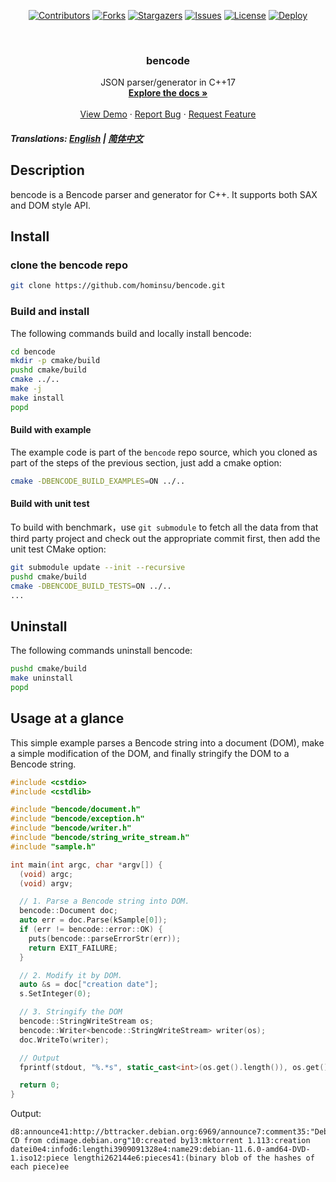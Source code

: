 <!-- PROJECT SHIELDS -->
<p align="center">
<a href="#contributors-"><img src="https://img.shields.io/badge/all_contributors-1-orange.svg?style=for-the-badge" alt="Contributors"></a>
<a href="https://github.com/hominsu/bencode/network/members"><img src="https://img.shields.io/github/forks/hominsu/bencode.svg?style=for-the-badge" alt="Forks"></a>
<a href="https://github.com/hominsu/bencode/stargazers"><img src="https://img.shields.io/github/stars/hominsu/bencode.svg?style=for-the-badge" alt="Stargazers"></a>
<a href="https://github.com/hominsu/bencode/issues"><img src="https://img.shields.io/github/issues/hominsu/bencode.svg?style=for-the-badge" alt="Issues"></a>
<a href="https://github.com/hominsu/bencode/blob/master/LICENSE"><img src="https://img.shields.io/github/license/hominsu/bencode.svg?style=for-the-badge" alt="License"></a>
<a href="https://github.com/hominsu/bencode/actions/workflows/docker-publish.yml"><img src="https://img.shields.io/github/actions/workflow/status/hominsu/slink/go.yml?branch=main&style=for-the-badge" alt="Deploy"></a>
</p>


<!-- PROJECT LOGO -->
<br/>
<div align="center">

<h3 align="center">bencode</h3>

  <p align="center">
    JSON parser/generator in C++17
    <br/>
    <a href="https://me.hauhau.cn/projects/bencode/"><strong>Explore the docs »</strong></a>
    <br/>
    <br/>
    <a href="https://github.com/hominsu/bencode">View Demo</a>
    ·
    <a href="https://github.com/hominsu/bencode/issues">Report Bug</a>
    ·
    <a href="https://github.com/hominsu/bencode/issues">Request Feature</a>
  </p>
</div>

##### Translations: [English](README.md) | [简体中文](README_zh.md)

## Description

bencode is a Bencode parser and generator for C++. It supports both SAX and DOM style API.

## Install

### clone the bencode repo

```bash
git clone https://github.com/hominsu/bencode.git
```

### Build and install

The following commands build and locally install bencode:

```bash
cd bencode
mkdir -p cmake/build
pushd cmake/build
cmake ../..
make -j
make install
popd
```

#### Build with example

The example code is part of the `bencode` repo source, which you cloned as part of the steps of the previous section, just add a cmake option:

```bash
cmake -DBENCODE_BUILD_EXAMPLES=ON ../..
```

#### Build with unit test

To build with benchmark，use `git submodule` to fetch all the data from that third party project and check out the appropriate commit first, then add the unit test CMake option:

```bash
git submodule update --init --recursive
pushd cmake/build
cmake -DBENCODE_BUILD_TESTS=ON ../..
...
```

## Uninstall

The following commands uninstall bencode:

```bash
pushd cmake/build
make uninstall
popd
```

## Usage at a glance

This simple example parses a Bencode string into a document (DOM), make a simple modification of the DOM, and finally stringify the DOM to a Bencode string.

```cpp
#include <cstdio>
#include <cstdlib>

#include "bencode/document.h"
#include "bencode/exception.h"
#include "bencode/writer.h"
#include "bencode/string_write_stream.h"
#include "sample.h"

int main(int argc, char *argv[]) {
  (void) argc;
  (void) argv;

  // 1. Parse a Bencode string into DOM.
  bencode::Document doc;
  auto err = doc.Parse(kSample[0]);
  if (err != bencode::error::OK) {
    puts(bencode::parseErrorStr(err));
    return EXIT_FAILURE;
  }

  // 2. Modify it by DOM.
  auto &s = doc["creation date"];
  s.SetInteger(0);

  // 3. Stringify the DOM
  bencode::StringWriteStream os;
  bencode::Writer<bencode::StringWriteStream> writer(os);
  doc.WriteTo(writer);

  // Output
  fprintf(stdout, "%.*s", static_cast<int>(os.get().length()), os.get().data());

  return 0;
}
```

Output:

```text
d8:announce41:http://bttracker.debian.org:6969/announce7:comment35:"Debian CD from cdimage.debian.org"10:created by13:mktorrent 1.113:creation datei0e4:infod6:lengthi3909091328e4:name29:debian-11.6.0-amd64-DVD-1.iso12:piece lengthi262144e6:pieces41:(binary blob of the hashes of each piece)ee
```
